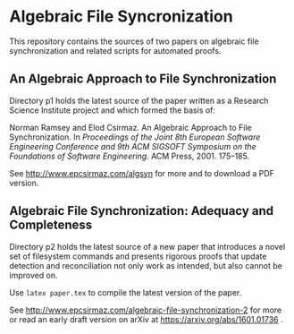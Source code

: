 # Algebraic File Syncronization

This repository contains the sources of two papers on algebraic file synchronization and related scripts for automated proofs.

## An Algebraic Approach to File Synchronization

Directory p1 holds the latest source of the paper written as a Research Science Institute project and which
formed the basis of:

Norman Ramsey and Elod Csirmaz. An Algebraic Approach to File Synchronization.
In _Proceedings of the Joint 8th European Software Engineering Conference and 
9th ACM SIGSOFT Symposium on the Foundations of Software Engineering._ ACM Press, 2001. 175–185.

See http://www.epcsirmaz.com/algsyn for more and to download a PDF version.

## Algebraic File Synchronization: Adequacy and Completeness

Directory p2 holds the latest source of a new paper that introduces a novel set of filesystem commands
and presents rigorous proofs that update detection and reconciliation 
not only work as intended, but also cannot be improved on.

Use `latex paper.tex` to compile the latest version of the paper.

See http://www.epcsirmaz.com/algebraic-file-synchronization-2 for more 
or read an early draft version on arXiv at https://arxiv.org/abs/1601.01736 .
